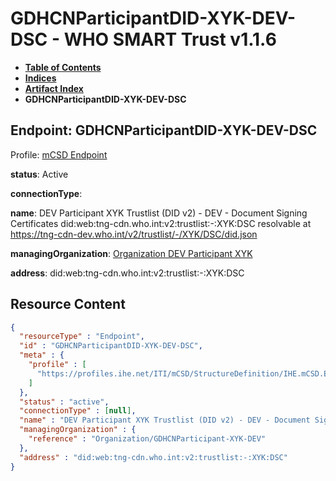 # GDHCNParticipantDID-XYK-DEV-DSC - WHO SMART Trust v1.1.6

* [**Table of Contents**](toc.md)
* [**Indices**](indices.md)
* [**Artifact Index**](artifacts.md)
* **GDHCNParticipantDID-XYK-DEV-DSC**

## Endpoint: GDHCNParticipantDID-XYK-DEV-DSC

Profile: [mCSD Endpoint](https://profiles.ihe.net/ITI/mCSD/4.0.0/StructureDefinition-IHE.mCSD.Endpoint.html)

**status**: Active

**connectionType**: 

**name**: DEV Participant XYK Trustlist (DID v2) - DEV - Document Signing Certificates did:web:tng-cdn.who.int:v2:trustlist:-:XYK:DSC resolvable at https://tng-cdn-dev.who.int/v2/trustlist/-/XYK/DSC/did.json

**managingOrganization**: [Organization DEV Participant XYK](Organization-GDHCNParticipant-XYK-DEV.md)

**address**: did:web:tng-cdn.who.int:v2:trustlist:-:XYK:DSC



## Resource Content

```json
{
  "resourceType" : "Endpoint",
  "id" : "GDHCNParticipantDID-XYK-DEV-DSC",
  "meta" : {
    "profile" : [
      "https://profiles.ihe.net/ITI/mCSD/StructureDefinition/IHE.mCSD.Endpoint"
    ]
  },
  "status" : "active",
  "connectionType" : [null],
  "name" : "DEV Participant XYK Trustlist (DID v2) - DEV - Document Signing Certificates\ndid:web:tng-cdn.who.int:v2:trustlist:-:XYK:DSC\nresolvable at https://tng-cdn-dev.who.int/v2/trustlist/-/XYK/DSC/did.json",
  "managingOrganization" : {
    "reference" : "Organization/GDHCNParticipant-XYK-DEV"
  },
  "address" : "did:web:tng-cdn.who.int:v2:trustlist:-:XYK:DSC"
}

```
